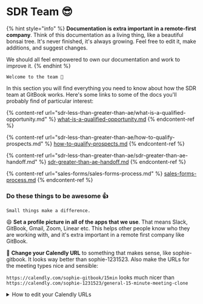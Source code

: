 # SDR Team 😎

{% hint style="info" %}
**Documentation is extra important in a remote-first company**. Think of this documentation as a living thing, like a beautiful bonsai tree. It's never finished, it's always growing. Feel free to edit it, make additions, and suggest changes.&#x20;

We should all feel empowered to own our documentation and work to improve it.
{% endhint %}

`Welcome to the team 💪`

In this section you will find everything you need to know about how the SDR team at GitBook works. Here's some links to some of the docs you'll probably find of particular interest:&#x20;

{% content-ref url="sdr-less-than-greater-than-ae/what-is-a-qualified-opportunity.md" %}
[what-is-a-qualified-opportunity.md](sdr-less-than-greater-than-ae/what-is-a-qualified-opportunity.md)
{% endcontent-ref %}

{% content-ref url="sdr-less-than-greater-than-ae/how-to-qualify-prospects.md" %}
[how-to-qualify-prospects.md](sdr-less-than-greater-than-ae/how-to-qualify-prospects.md)
{% endcontent-ref %}

{% content-ref url="sdr-less-than-greater-than-ae/sdr-greater-than-ae-handoff.md" %}
[sdr-greater-than-ae-handoff.md](sdr-less-than-greater-than-ae/sdr-greater-than-ae-handoff.md)
{% endcontent-ref %}

{% content-ref url="sales-forms/sales-forms-process.md" %}
[sales-forms-process.md](sales-forms/sales-forms-process.md)
{% endcontent-ref %}

### Do these things to be awesome 👍

`Small things make a difference.`&#x20;

:smile: **Set a profile picture in all of the apps that we use**. That means Slack, GitBook, Gmail, Zoom, Linear etc. This helps other people know who they are working with, and it's extra important in a remote first company like GitBook.



📆 **Change your Calendly URL** to something that makes sense, like sophie-gitbook. It looks way better than sophie-1231523. Also make the URLs for the meeting types nice and sensible:

`https://calendly.com/sophie-gitbook/15min` looks much nicer than `https://calendly.com/sophie-1231523/general-15-minute-meeting-clone`

<details>

<summary>How to edit your Calendly URLs</summary>

[Change your main scheduling link](https://help.calendly.com/hc/en-us/articles/223195448-Manage-your-account-settings-an-overview#customize-your-scheduling-page-link-0-2)

[Change the link for each event type](https://assets-help-site.calendly.com/help/article/how-to-change-the-link-for-an-event-specific-scheduling-page/)

</details>

